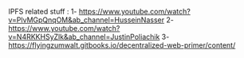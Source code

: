 IPFS related stuff :
1- https://www.youtube.com/watch?v=PlvMGpQnqOM&ab_channel=HusseinNasser
2- https://www.youtube.com/watch?v=N4RKKHSyZlk&ab_channel=JustinPoliachik
3- https://flyingzumwalt.gitbooks.io/decentralized-web-primer/content/
